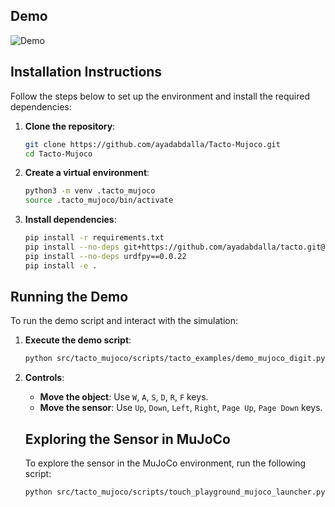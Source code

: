 ## Demo

![Demo](docs/Mujoco_tacto.gif)

## Installation Instructions

Follow the steps below to set up the environment and install the required dependencies:

1. **Clone the repository**:
    ```bash
    git clone https://github.com/ayadabdalla/Tacto-Mujoco.git
    cd Tacto-Mujoco
    ```

2. **Create a virtual environment**:
    ```bash
    python3 -m venv .tacto_mujoco
    source .tacto_mujoco/bin/activate
    ```

3. **Install dependencies**:
    ```bash
    pip install -r requirements.txt
    pip install --no-deps git+https://github.com/ayadabdalla/tacto.git@18252b8cc86f2b12efc2a5a3ff3cac4e08308546
    pip install --no-deps urdfpy==0.0.22
    pip install -e .
    ```

## Running the Demo

To run the demo script and interact with the simulation:

1. **Execute the demo script**:
    ```bash
    python src/tacto_mujoco/scripts/tacto_examples/demo_mujoco_digit.py
    ```

2. **Controls**:
    - **Move the object**: Use `W`, `A`, `S`, `D`, `R`, `F` keys.
    - **Move the sensor**: Use `Up`, `Down`, `Left`, `Right`, `Page Up`, `Page Down` keys.

    ## Exploring the Sensor in MuJoCo

    To explore the sensor in the MuJoCo environment, run the following script:

    ```bash
    python src/tacto_mujoco/scripts/touch_playground_mujoco_launcher.py
    ```

